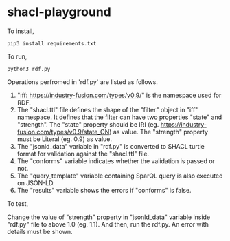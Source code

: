 # shacl-playground

To install,

`pip3 install requirements.txt`

To run,

`python3 rdf.py`

Operations perfromed in 'rdf.py' are listed as follows.

1. "iff: <https://industry-fusion.com/types/v0.9/>" is the namespace used for RDF.
2. The "shacl.ttl" file defines the shape of the "filter" object in "iff" namespace. It defines that the filter can have two properties "state" and "strength". The "state" property should be IRI (eg. https://industry-fusion.com/types/v0.9/state_ON) as value. The "strength" property must be Literal (eg. 0.9) as value.
3. The "jsonld_data" variable in "rdf.py" is converted to SHACL turtle format for validation against the "shacl.ttl" file.
4. The "conforms" variable indicates whether the validation is passed or not.
5. The "query_template" variable containing SparQL query is also executed on JSON-LD.
6. The "results" variable shows the errors if "conforms" is false.

To test,

Change the value of "strength" property in "jsonld_data" variable inside "rdf.py" file to above 1.0 (eg, 1.1). And then, run the rdf.py. An error with details must be shown.

